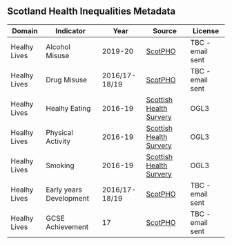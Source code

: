 ## Scotland Health Inequalities Metadata

| Domain | Indicator | Year | Source | License |
| --- | --- | --- | --- | --- |
| Healhy Lives | Alcohol Misuse | 2019-20 | [ScotPHO](https://scotland.shinyapps.io/ScotPHO_profiles_tool/_w_dfb86157/#tab-4757-2) | TBC - email sent |
| Healhy Lives | Drug Misuse | 2016/17-18/19 | [ScotPHO](https://scotland.shinyapps.io/ScotPHO_profiles_tool/_w_dfb86157/#tab-4757-2) | TBC - email sent |
| Healhy Lives | Healhy Eating | 2016-19 | [Scottish Health Survery](https://statistics.gov.scot/resource?uri=http%3A%2F%2Fstatistics.gov.scot%2Fdata%2Fscottish-health-survey-local-area-level-data) | OGL3 |
| Healhy Lives | Physical Activity | 2016-19 | [Scottish Health Survery](https://statistics.gov.scot/resource?uri=http%3A%2F%2Fstatistics.gov.scot%2Fdata%2Fscottish-health-survey-local-area-level-data) | OGL3 |
| Healhy Lives | Smoking | 2016-19 | [Scottish Health Survery](https://statistics.gov.scot/resource?uri=http%3A%2F%2Fstatistics.gov.scot%2Fdata%2Fscottish-health-survey-local-area-level-data) | OGL3 |
| Healhy Lives | Early years Development | 2016/17-18/19 | [ScotPHO](https://scotland.shinyapps.io/ScotPHO_profiles_tool/_w_dfb86157/#tab-4757-2) | TBC - email sent |
| Healhy Lives | GCSE Achievement  | 17 | [ScotPHO](https://scotland.shinyapps.io/ScotPHO_profiles_tool/_w_dfb86157/#tab-4757-2) | TBC - email sent |